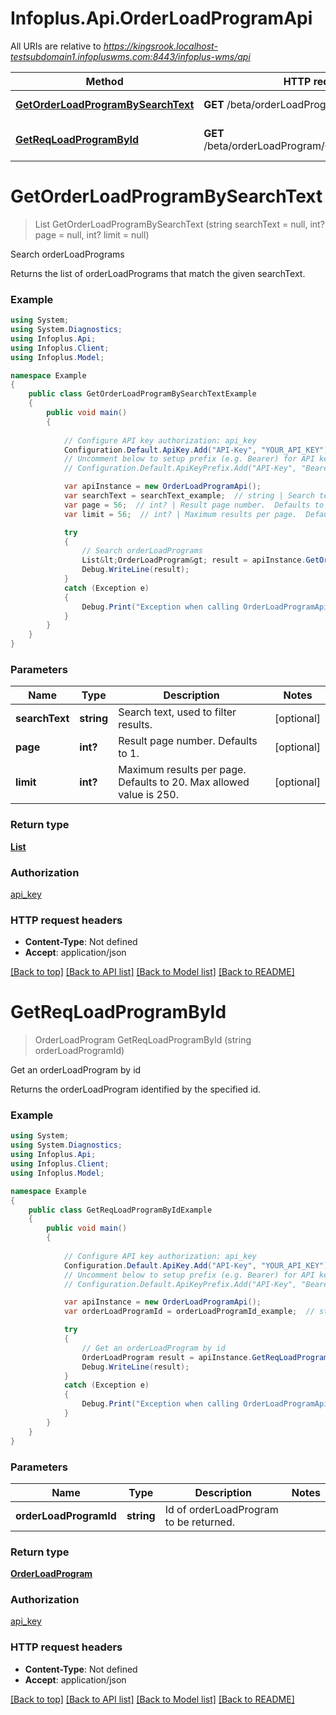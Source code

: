 # Infoplus.Api.OrderLoadProgramApi

All URIs are relative to *https://kingsrook.localhost-testsubdomain1.infopluswms.com:8443/infoplus-wms/api*

Method | HTTP request | Description
------------- | ------------- | -------------
[**GetOrderLoadProgramBySearchText**](OrderLoadProgramApi.md#getorderloadprogrambysearchtext) | **GET** /beta/orderLoadProgram/search | Search orderLoadPrograms
[**GetReqLoadProgramById**](OrderLoadProgramApi.md#getreqloadprogrambyid) | **GET** /beta/orderLoadProgram/{orderLoadProgramId} | Get an orderLoadProgram by id


<a name="getorderloadprogrambysearchtext"></a>
# **GetOrderLoadProgramBySearchText**
> List<OrderLoadProgram> GetOrderLoadProgramBySearchText (string searchText = null, int? page = null, int? limit = null)

Search orderLoadPrograms

Returns the list of orderLoadPrograms that match the given searchText.

### Example
```csharp
using System;
using System.Diagnostics;
using Infoplus.Api;
using Infoplus.Client;
using Infoplus.Model;

namespace Example
{
    public class GetOrderLoadProgramBySearchTextExample
    {
        public void main()
        {
            
            // Configure API key authorization: api_key
            Configuration.Default.ApiKey.Add("API-Key", "YOUR_API_KEY");
            // Uncomment below to setup prefix (e.g. Bearer) for API key, if needed
            // Configuration.Default.ApiKeyPrefix.Add("API-Key", "Bearer");

            var apiInstance = new OrderLoadProgramApi();
            var searchText = searchText_example;  // string | Search text, used to filter results. (optional) 
            var page = 56;  // int? | Result page number.  Defaults to 1. (optional) 
            var limit = 56;  // int? | Maximum results per page.  Defaults to 20.  Max allowed value is 250. (optional) 

            try
            {
                // Search orderLoadPrograms
                List&lt;OrderLoadProgram&gt; result = apiInstance.GetOrderLoadProgramBySearchText(searchText, page, limit);
                Debug.WriteLine(result);
            }
            catch (Exception e)
            {
                Debug.Print("Exception when calling OrderLoadProgramApi.GetOrderLoadProgramBySearchText: " + e.Message );
            }
        }
    }
}
```

### Parameters

Name | Type | Description  | Notes
------------- | ------------- | ------------- | -------------
 **searchText** | **string**| Search text, used to filter results. | [optional] 
 **page** | **int?**| Result page number.  Defaults to 1. | [optional] 
 **limit** | **int?**| Maximum results per page.  Defaults to 20.  Max allowed value is 250. | [optional] 

### Return type

[**List<OrderLoadProgram>**](OrderLoadProgram.md)

### Authorization

[api_key](../README.md#api_key)

### HTTP request headers

 - **Content-Type**: Not defined
 - **Accept**: application/json

[[Back to top]](#) [[Back to API list]](../README.md#documentation-for-api-endpoints) [[Back to Model list]](../README.md#documentation-for-models) [[Back to README]](../README.md)

<a name="getreqloadprogrambyid"></a>
# **GetReqLoadProgramById**
> OrderLoadProgram GetReqLoadProgramById (string orderLoadProgramId)

Get an orderLoadProgram by id

Returns the orderLoadProgram identified by the specified id.

### Example
```csharp
using System;
using System.Diagnostics;
using Infoplus.Api;
using Infoplus.Client;
using Infoplus.Model;

namespace Example
{
    public class GetReqLoadProgramByIdExample
    {
        public void main()
        {
            
            // Configure API key authorization: api_key
            Configuration.Default.ApiKey.Add("API-Key", "YOUR_API_KEY");
            // Uncomment below to setup prefix (e.g. Bearer) for API key, if needed
            // Configuration.Default.ApiKeyPrefix.Add("API-Key", "Bearer");

            var apiInstance = new OrderLoadProgramApi();
            var orderLoadProgramId = orderLoadProgramId_example;  // string | Id of orderLoadProgram to be returned.

            try
            {
                // Get an orderLoadProgram by id
                OrderLoadProgram result = apiInstance.GetReqLoadProgramById(orderLoadProgramId);
                Debug.WriteLine(result);
            }
            catch (Exception e)
            {
                Debug.Print("Exception when calling OrderLoadProgramApi.GetReqLoadProgramById: " + e.Message );
            }
        }
    }
}
```

### Parameters

Name | Type | Description  | Notes
------------- | ------------- | ------------- | -------------
 **orderLoadProgramId** | **string**| Id of orderLoadProgram to be returned. | 

### Return type

[**OrderLoadProgram**](OrderLoadProgram.md)

### Authorization

[api_key](../README.md#api_key)

### HTTP request headers

 - **Content-Type**: Not defined
 - **Accept**: application/json

[[Back to top]](#) [[Back to API list]](../README.md#documentation-for-api-endpoints) [[Back to Model list]](../README.md#documentation-for-models) [[Back to README]](../README.md)

